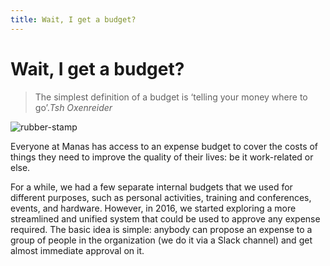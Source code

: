```yaml
---
title: Wait, I get a budget?
---
```

# Wait, I get a budget?

> The simplest definition of a budget is ‘telling your money where to go’.<cite>Tsh Oxenreider</cite>

![rubber-stamp](/images/rubber-stamp.svg)

Everyone at Manas has access to an expense budget to cover the costs of things they need to improve the quality of their lives: be it work-related or else.

For a while, we had a few separate internal budgets that we used for different purposes, such as personal activities, training and conferences, events, and hardware. However, in 2016, we started exploring a more streamlined and unified system that could be used to approve any expense required.
The basic idea is simple: anybody can propose an expense to a group of people in the organization (we do it via a Slack channel) and get almost immediate approval on it.
